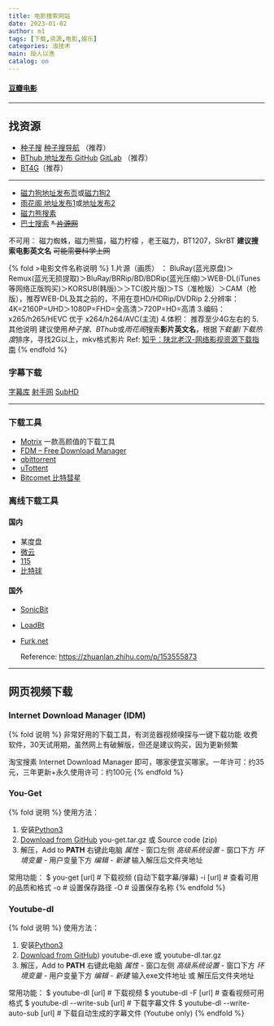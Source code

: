 ```yaml
---
title: 电影搜索网站
date: 2023-01-02
author: m1
tags: [下载,资源,电影,娱乐]
categories: 浊技术
main: 授人以渔
catalog: on
---
```


#### [豆瓣电影](https://movie.douban.com/)

---

## 找资源

* [种子搜](https://www.zhongzidi9.com/) [种子搜导航](https://www.zhongzidizhi.com/) （推荐）
* [BThub 地址发布 GitHub](https://github.com/fwonggh/Bthub) [GitLab](https://gitlab.com/fwonggh/Bthub/-/blob/master/README.md) （推荐）
* [BT4G](https://bt4g.org/)（推荐）

---

* [磁力狗地址发布页](https://磁力狗.com/)或[磁力狗2](http://clg88.cc)
* [雨花阁 地址发布1](https://github.com/yuhuage/dizhi)或[地址发布2](https://bitbucket.org/yuhuage/yuhuage/src/master/)
* [磁力熊搜素](https://www.cilixiong.com/search/)
* [巴士搜索](http://bashi5.com)
~~* [片源网](https://pianyuan.org)~~

不可用：
磁力蜘蛛，磁力熊猫，磁力柠檬 ，老王磁力，BT1207，SkrBT
**建议搜索电影英文名**
~~可能需要科学上网~~

{% fold >电影文件名称说明 %}
1.片源（画质） ：
BluRay(蓝光原盘)＞Remux(蓝光无损提取)＞BluRay/BRRip/BD/BDRip(蓝光压缩)＞WEB-DL(iTunes等网络正版购买)＞KORSUB(韩版)＞＞TC(胶片版)＞TS（准枪版）＞CAM（枪版），推荐WEB-DL及其之前的，不用在意HD/HDRip/DVDRip
2.分辨率：   4K=2160P=UHD＞1080P=FHD=全高清＞720P=HD=高清
3.编码：     x265/h265/HEVC 优于 x264/h264/AVC(主流)
4.体积：     推荐至少4G左右的
5.其他说明 建议使用*种子搜*、*BThub*或*雨花阁*搜索**影片英文名**，根据*下载量*/*下载热度*排序，寻找2G以上，mkv格式影片
    Ref: [知乎：陕北老汉-网络影视资源下载指南](https://zhuanlan.zhihu.com/p/28715214)
{% endfold %}

### 字幕下载

[字幕库](http://zimuku.org)
[射手网](https://assrt.net/)
[SubHD](https://subhd.tv)

<!--
[字幕天堂](http://www.zmtiantang.cc/)
[字幕下载](http://www.zmxiazai.com/)
-->
---

### 下载工具

* [Motrix](https://motrix.app/) 一款高颜值的下载工具
* [FDM – Free Download Manager](https://www.freedownloadmanager.org/zh/)
* [qbittorrent](https://www.qbittorrent.org/)
* [uTottent](https://www.qbittorrent.org/)
* [Bitcomet 比特彗星](https://www.bitcomet.com)

### 离线下载工具

#### 国内

* 某度盘
* [微云](https://www.weiyun.com)
* [115](https://115.com)
* [比特球](https://pan.bitqiu.com/)

#### 国外

* [SonicBit](https://dash.sonicbit.net/)
* [LoadBt](https://www.loadbt.com/files)
* [Furk.net](https://www.furk.net/)

    Reference: <https://zhuanlan.zhihu.com/p/153555873>

---

## 网页视频下载

### Internet Download Manager (IDM)

{% fold 说明 %}
非常好用的下载工具，有浏览器视频嗅探与一键下载功能
收费软件，30天试用期，虽然网上有破解版，但还是建议购买，因为更新频繁

淘宝搜素 Internet Download Manager 即可，哪家便宜买哪家。一年许可：约35元，三年更新+永久使用许可：约100元
{% endfold %}

### You-Get

{% fold 说明 %}
使用方法：

1. 安装[Python3](https://www.python.org/downloads/)
2. [Download from GitHub](https://github.com/soimort/you-get/releases) you-get.tar.gz 或 Source code (zip)
3. 解压，Add to **PATH**
   右键此电脑 *属性* - 窗口左侧 *高级系统设置* - 窗口下方 *环境变量* - 用户变量下方 *编辑* - *新建* 输入解压后文件夹地址

常用功能：
    $ you-get [url]  # 下载视频 (自动下载字幕/弹幕)
    -i [url]  # 查看可用的品质和格式
    -o  # 设置保存路径
    -O  # 设置保存名称
{% endfold %}

### Youtube-dl

{% fold 说明 %}
使用方法：

1. 安装[Python3](https://www.python.org/downloads/)
2. [Download from GitHub](https://github.com/ytdl-org/youtube-dl/releases)) youtube-dl.exe 或 youtube-dl.tar.gz
3. 解压，Add to **PATH**
    右键此电脑 *属性* - 窗口左侧 *高级系统设置* - 窗口下方 *环境变量* - 用户变量下方 *编辑* - *新建* 输入exe文件地址 或 解压后文件夹地址

常用功能：
    $ youtube-dl [url]  # 下载视频
    $ youtube-dl -F [url]  # 查看视频可用格式
    $ youtube-dl --write-sub [url]  # 下载字幕文件
    $ youtube-dl --write-auto-sub [url]  # 下载自动生成的字幕文件 (Youtube only)
{% endfold %}
